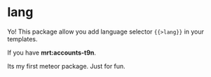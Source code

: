 lang
====

Yo! This package allow you add language selector ```{{>lang}}``` in your templates.

If you have **mrt:accounts-t9n**.

Its my first meteor package. Just for fun.
